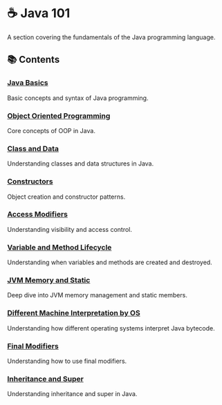 # ☕ Java 101

A section covering the fundamentals of the Java programming language.

## 📚 Contents

### [Java Basics](java_basics.md)
Basic concepts and syntax of Java programming.

### [Object Oriented Programming](object_oriented_programming.md)
Core concepts of OOP in Java.

### [Class and Data](class_and_data.md)
Understanding classes and data structures in Java.

### [Constructors](constructors.md)
Object creation and constructor patterns.

### [Access Modifiers](access_modifiers.md)
Understanding visibility and access control.

### [Variable and Method Lifecycle](variable_and_method_lifecycle.md)
Understanding when variables and methods are created and destroyed.

### [JVM Memory and Static](jvm_memory_and_static.md)
Deep dive into JVM memory management and static members.

### [Different Machine Interpretation by OS](why_different_machine_interpretation_by_os.md)
Understanding how different operating systems interpret Java bytecode.

### [Final Modifiers](final_modifiers.md)
Understanding how to use final modifiers.

### [Inheritance and Super](inheritance_and_super.md)
Understanding inheritance and super in Java.

